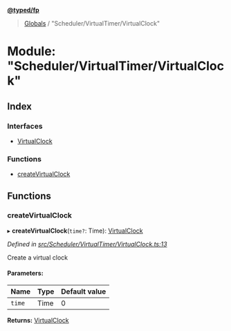 **[@typed/fp](../README.md)**

> [Globals](../globals.md) / "Scheduler/VirtualTimer/VirtualClock"

# Module: "Scheduler/VirtualTimer/VirtualClock"

## Index

### Interfaces

* [VirtualClock](../interfaces/_scheduler_virtualtimer_virtualclock_.virtualclock.md)

### Functions

* [createVirtualClock](_scheduler_virtualtimer_virtualclock_.md#createvirtualclock)

## Functions

### createVirtualClock

▸ **createVirtualClock**(`time?`: Time): [VirtualClock](../interfaces/_scheduler_virtualtimer_virtualclock_.virtualclock.md)

*Defined in [src/Scheduler/VirtualTimer/VirtualClock.ts:13](https://github.com/TylorS/typed-fp/blob/41076ce/src/Scheduler/VirtualTimer/VirtualClock.ts#L13)*

Create a virtual clock

#### Parameters:

Name | Type | Default value |
------ | ------ | ------ |
`time` | Time | 0 |

**Returns:** [VirtualClock](../interfaces/_scheduler_virtualtimer_virtualclock_.virtualclock.md)

